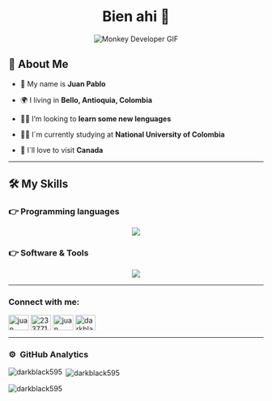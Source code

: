 <div align="center">
<h1 align="center">Bien ahi 🐳 </h1>
</div>

<p align="center">
  <img src="https://github.com/Darkblack595/Darkblack595/assets/141966367/d4620fc8-4b58-479f-85e5-ad35b023564b" alt="Monkey Developer GIF">
</p>

## 🦀 About Me


- 👦 My name is **Juan Pablo**

- 🌍 I living in **Bello, Antioquia, Colombia**

- 🤷‍♂️ I’m looking to **learn some new lenguages**

- 👨‍🎓 I´m currently studying at **National University of Colombia**

- 🚀 I´ll love to visit **Canada**

--------------------------------------------------------------------------------------------------------------------------------
## 🛠️ My Skills

### 👉 Programming languages

<p align="left"> 
  

  <p align="center">
  <a href="https://skillicons.dev">
    <img src="https://skillicons.dev/icons?i=css,c,html,java,js,py,scala" />
  </a>
</p>


 ### 👉 Software & Tools
 

  <p align="center">
  <a href="https://skillicons.dev">
    <img src="https://skillicons.dev/icons?i=discord,eclipse,github,gmail,linkedin,linux,replit,stackoverflow,ubuntu,vscode,windows" />
  </a>
</p>
    
</p>

---------------------------------------------------------------------------------------------------------------------------------------
<h3 align="left">Connect with me:</h3>
<p align="left">
<a href="https://linkedin.com/in/juan pablo gaviria orozco" target="blank"><img align="center" src="https://raw.githubusercontent.com/rahuldkjain/github-profile-readme-generator/master/src/images/icons/Social/linked-in-alt.svg" alt="juan pablo gaviria orozco" height="30" width="40" /></a>
<a href="https://stackoverflow.com/users/23377145" target="blank"><img align="center" src="https://raw.githubusercontent.com/rahuldkjain/github-profile-readme-generator/master/src/images/icons/Social/stack-overflow.svg" alt="23377145" height="30" width="40" /></a>
<a href="https://fb.com/juan pablo" target="blank"><img align="center" src="https://raw.githubusercontent.com/rahuldkjain/github-profile-readme-generator/master/src/images/icons/Social/facebook.svg" alt="juan pablo" height="30" width="40" /></a>
<a href="https://codeforces.com/profile/darkblack575" target="blank"><img align="center" src="https://raw.githubusercontent.com/rahuldkjain/github-profile-readme-generator/master/src/images/icons/Social/codeforces.svg" alt="darkblack575" height="30" width="40" /></a>
</p>

--------------------------------------------------------------------------------------------------------------------------------------

### ⚙️ &nbsp;GitHub Analytics

<p><img align="left" src="https://github-readme-stats.vercel.app/api/top-langs?username=darkblack595&show_icons=true&theme=dark&locale=en&layout=compact" alt="darkblack595" /></p>

<p>&nbsp;<img align="center" src="https://github-readme-stats.vercel.app/api?username=darkblack595&show_icons=true&theme=dark&locale=en" alt="darkblack595" /></p>

<p><img align="center" src="https://github-readme-streak-stats.herokuapp.com/?user=darkblack595&theme=dark" alt="darkblack595" /></p>

